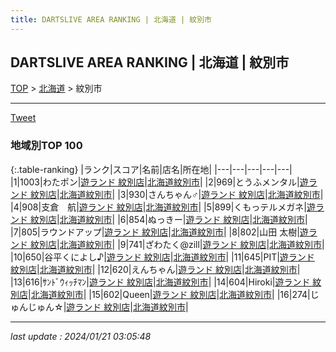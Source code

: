 ```yaml
---
title: DARTSLIVE AREA RANKING | 北海道 | 紋別市
---
```

## DARTSLIVE AREA RANKING | 北海道 | 紋別市

[TOP](/darts/rank/) > [北海道](/darts/rank/北海道/) > 紋別市

___

<a href="https://twitter.com/share?ref_src=twsrc%5Etfw" data-text="DARTSLIVE AREA RANKING | 北海道紋別市" class="twitter-share-button" data-via="DARTSLIVE" data-hashtags="DARTSLIVE" data-related="DARTSLIVE" data-show-count="false">Tweet</a>

### 地域別TOP 100

{:.table-ranking}
|ランク|スコア|名前|店名|所在地|
|---|---|---|---|---|
|1|1003|わたポン|<a href="https://search.dartslive.com/jp/shop/92d159ed4fcef01a0d9b047a20a7ba1e">遊ランド 紋別店</a>|<a href="/darts/rank/北海道/紋別市">北海道紋別市</a>|
|2|969|とうふメンタル|<a href="https://search.dartslive.com/jp/shop/92d159ed4fcef01a0d9b047a20a7ba1e">遊ランド 紋別店</a>|<a href="/darts/rank/北海道/紋別市">北海道紋別市</a>|
|3|930|さんちゃん♂|<a href="https://search.dartslive.com/jp/shop/92d159ed4fcef01a0d9b047a20a7ba1e">遊ランド 紋別店</a>|<a href="/darts/rank/北海道/紋別市">北海道紋別市</a>|
|4|908|支倉　航|<a href="https://search.dartslive.com/jp/shop/92d159ed4fcef01a0d9b047a20a7ba1e">遊ランド 紋別店</a>|<a href="/darts/rank/北海道/紋別市">北海道紋別市</a>|
|5|899|くもっテルメガネ|<a href="https://search.dartslive.com/jp/shop/92d159ed4fcef01a0d9b047a20a7ba1e">遊ランド 紋別店</a>|<a href="/darts/rank/北海道/紋別市">北海道紋別市</a>|
|6|854|ぬっきー|<a href="https://search.dartslive.com/jp/shop/92d159ed4fcef01a0d9b047a20a7ba1e">遊ランド 紋別店</a>|<a href="/darts/rank/北海道/紋別市">北海道紋別市</a>|
|7|805|ラウンドアップ|<a href="https://search.dartslive.com/jp/shop/92d159ed4fcef01a0d9b047a20a7ba1e">遊ランド 紋別店</a>|<a href="/darts/rank/北海道/紋別市">北海道紋別市</a>|
|8|802|山田 太樹|<a href="https://search.dartslive.com/jp/shop/92d159ed4fcef01a0d9b047a20a7ba1e">遊ランド 紋別店</a>|<a href="/darts/rank/北海道/紋別市">北海道紋別市</a>|
|9|741|ざわたく@zill|<a href="https://search.dartslive.com/jp/shop/92d159ed4fcef01a0d9b047a20a7ba1e">遊ランド 紋別店</a>|<a href="/darts/rank/北海道/紋別市">北海道紋別市</a>|
|10|650|谷平くによし♪|<a href="https://search.dartslive.com/jp/shop/92d159ed4fcef01a0d9b047a20a7ba1e">遊ランド 紋別店</a>|<a href="/darts/rank/北海道/紋別市">北海道紋別市</a>|
|11|645|PIT|<a href="https://search.dartslive.com/jp/shop/92d159ed4fcef01a0d9b047a20a7ba1e">遊ランド 紋別店</a>|<a href="/darts/rank/北海道/紋別市">北海道紋別市</a>|
|12|620|えんちゃん|<a href="https://search.dartslive.com/jp/shop/92d159ed4fcef01a0d9b047a20a7ba1e">遊ランド 紋別店</a>|<a href="/darts/rank/北海道/紋別市">北海道紋別市</a>|
|13|616|ｻﾝﾄﾞｳｨｯﾁﾏﾝ|<a href="https://search.dartslive.com/jp/shop/92d159ed4fcef01a0d9b047a20a7ba1e">遊ランド 紋別店</a>|<a href="/darts/rank/北海道/紋別市">北海道紋別市</a>|
|14|604|Hiroki|<a href="https://search.dartslive.com/jp/shop/92d159ed4fcef01a0d9b047a20a7ba1e">遊ランド 紋別店</a>|<a href="/darts/rank/北海道/紋別市">北海道紋別市</a>|
|15|602|Queen|<a href="https://search.dartslive.com/jp/shop/92d159ed4fcef01a0d9b047a20a7ba1e">遊ランド 紋別店</a>|<a href="/darts/rank/北海道/紋別市">北海道紋別市</a>|
|16|274|じゅんじゅん☆|<a href="https://search.dartslive.com/jp/shop/92d159ed4fcef01a0d9b047a20a7ba1e">遊ランド 紋別店</a>|<a href="/darts/rank/北海道/紋別市">北海道紋別市</a>|



___

_last update : 2024/01/21 03:05:48_


<script src="https://cdnjs.cloudflare.com/ajax/libs/jquery/3.6.1/jquery.min.js" integrity="sha512-aVKKRRi/Q/YV+4mjoKBsE4x3H+BkegoM/em46NNlCqNTmUYADjBbeNefNxYV7giUp0VxICtqdrbqU7iVaeZNXA==" crossorigin="anonymous" referrerpolicy="no-referrer"></script>
<script src="https://cdnjs.cloudflare.com/ajax/libs/jquery.tablesorter/2.31.3/js/jquery.tablesorter.min.js" integrity="sha512-qzgd5cYSZcosqpzpn7zF2ZId8f/8CHmFKZ8j7mU4OUXTNRd5g+ZHBPsgKEwoqxCtdQvExE5LprwwPAgoicguNg==" crossorigin="anonymous" referrerpolicy="no-referrer"></script>
<link rel="stylesheet" href="https://cdnjs.cloudflare.com/ajax/libs/jquery.tablesorter/2.31.3/css/theme.default.min.css" integrity="sha512-wghhOJkjQX0Lh3NSWvNKeZ0ZpNn+SPVXX1Qyc9OCaogADktxrBiBdKGDoqVUOyhStvMBmJQ8ZdMHiR3wuEq8+w==" crossorigin="anonymous" referrerpolicy="no-referrer" />
<script>
$(function() {
    $(".table-ranking").tablesorter({sortList:[[0, 0]]});
});
</script>

<script async src="https://platform.twitter.com/widgets.js" charset="utf-8"></script>